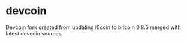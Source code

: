 devcoin
=======

Devcoin fork created from updating i0coin to bitcoin 0.8.5 merged with latest devcoin sources
